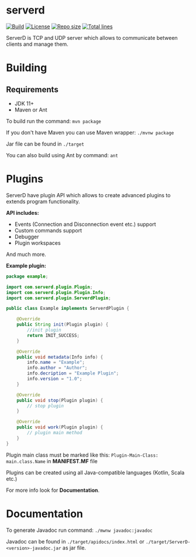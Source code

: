 # serverd

[![Build](https://img.shields.io/github/actions/workflow/status/rafi612/serverd/maven.yml?branch=main)](https://github.com/rafi612/serverd/actions/workflows/maven.yml)
[![License](https://img.shields.io/github/license/rafi612/serverd)](https://github.com/rafi612/serverd/blob/main/LICENSE)
[![Repo size](https://img.shields.io/github/repo-size/rafi612/serverd)](https://github.com/rafi612/serverd)
[![Total lines](https://img.shields.io/tokei/lines/github/rafi612/serverd)](https://github.com/rafi612/serverd)

ServerD is TCP and UDP server which allows to communicate between clients and manage them.

# Building
## Requirements
- JDK 11+
- Maven or Ant

To build run the command: `mvn package`

If you don't have Maven you can use Maven wrapper: `./mvnw package`

Jar file can be found in `./target`

You can also build using Ant by command: `ant`

# Plugins
ServerD have plugin API which allows to create advanced plugins to extends program functionality.

**API includes:**
- Events (Connection and Disconnection event etc.) support
- Custom commands support
- Debugger
- Plugin workspaces

And much more.

**Example plugin:**

```java
package example;

import com.serverd.plugin.Plugin;
import com.serverd.plugin.Plugin.Info;
import com.serverd.plugin.ServerdPlugin;

public class Example implements ServerdPlugin {

	@Override
	public String init(Plugin plugin) {
		//init plugin
		return INIT_SUCCESS;
	}

	@Override
	public void metadata(Info info) {
		info.name = "Example";
		info.author = "Author";
		info.decription = "Example Plugin";
		info.version = "1.0";
	}

	@Override
	public void stop(Plugin plugin) {
		// stop plugin
	}

	@Override
	public void work(Plugin plugin) {
		// plugin main method
	}
}
```

Plugin main class must be marked like this: `Plugin-Main-Class: main.class.Name` in **MANIFEST.MF** file

Plugins can be created using all Java-compatible languages (Kotlin, Scala etc.)

For more info look for **Documentation**.

# Documentation

To generate Javadoc run command: `./mwnw javadoc:javadoc`

Javadoc can be found in `./target/apidocs/index.html` or `./target/ServerD-<version>-javadoc.jar` as jar file.



